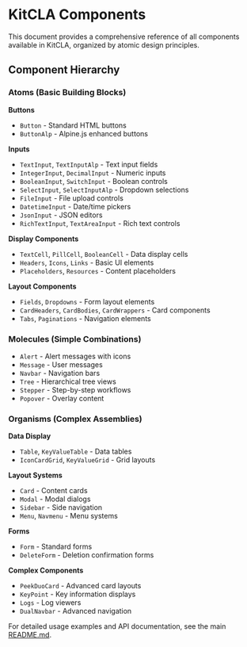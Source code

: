 # KitCLA Components

This document provides a comprehensive reference of all components available in KitCLA, organized by atomic design principles.

## Component Hierarchy

### Atoms (Basic Building Blocks)

**Buttons**
- `Button` - Standard HTML buttons
- `ButtonAlp` - Alpine.js enhanced buttons

**Inputs**
- `TextInput`, `TextInputAlp` - Text input fields
- `IntegerInput`, `DecimalInput` - Numeric inputs
- `BooleanInput`, `SwitchInput` - Boolean controls
- `SelectInput`, `SelectInputAlp` - Dropdown selections
- `FileInput` - File upload controls
- `DatetimeInput` - Date/time pickers
- `JsonInput` - JSON editors
- `RichTextInput`, `TextAreaInput` - Rich text controls

**Display Components**
- `TextCell`, `PillCell`, `BooleanCell` - Data display cells
- `Headers`, `Icons`, `Links` - Basic UI elements
- `Placeholders`, `Resources` - Content placeholders

**Layout Components**
- `Fields`, `Dropdowns` - Form layout elements
- `CardHeaders`, `CardBodies`, `CardWrappers` - Card components
- `Tabs`, `Paginations` - Navigation elements

### Molecules (Simple Combinations)

- `Alert` - Alert messages with icons
- `Message` - User messages
- `Navbar` - Navigation bars
- `Tree` - Hierarchical tree views
- `Stepper` - Step-by-step workflows
- `Popover` - Overlay content

### Organisms (Complex Assemblies)

**Data Display**
- `Table`, `KeyValueTable` - Data tables
- `IconCardGrid`, `KeyValueGrid` - Grid layouts

**Layout Systems**
- `Card` - Content cards
- `Modal` - Modal dialogs
- `Sidebar` - Side navigation
- `Menu`, `Navmenu` - Menu systems

**Forms**
- `Form` - Standard forms
- `DeleteForm` - Deletion confirmation forms

**Complex Components**
- `PeekDuoCard` - Advanced card layouts
- `KeyPoint` - Key information displays
- `Logs` - Log viewers
- `DualNavbar` - Advanced navigation

For detailed usage examples and API documentation, see the main [README.md](../README.md).